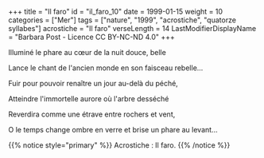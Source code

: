 +++
title = "Il faro"
id = "il_faro_10"
date = 1999-01-15
weight = 10
categories = ["Mer"]
tags = ["nature", "1999", "acrostiche", "quatorze syllabes"]
acrostiche = "Il faro"
verseLength = 14
LastModifierDisplayName = "Barbara Post - Licence CC BY-NC-ND 4.0"
+++

Illuminé le phare au cœur de la nuit douce, belle

Lance le chant de l'ancien monde en son faisceau rebelle...

Fuir pour pouvoir renaître un jour au-delà du péché,

Atteindre l'immortelle aurore où l'arbre desséché

Reverdira comme une étrave entre rochers et vent,

O le temps change ombre en verre et brise un phare au levant...

{{% notice style="primary" %}}
Acrostiche : Il faro.
{{% /notice %}}
